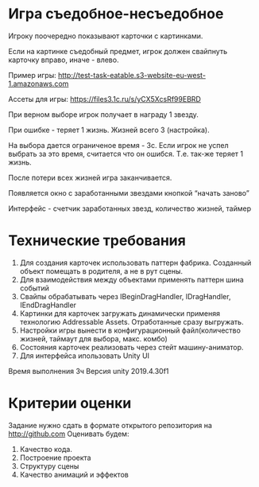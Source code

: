 # Игра съедобное-несъедобное
Игроку поочередно показывают карточки с картинками.

Если на картинке съедобный предмет, игрок должен свайпнуть карточку вправо, иначе - влево.

Пример игры: http://test-task-eatable.s3-website-eu-west-1.amazonaws.com

Ассеты для игры: https://files3.1c.ru/s/yCX5XcsRf99EBRD

При верном выборе игрок получает в награду 1 звезду.

При ошибке - теряет 1 жизнь. Жизней всего 3 (настройка).

На выбора дается ограниченое время - 3с. Если игрок не успел выбрать за это время, считается что он ошибся. Т.е. так-же теряет 1 жизнь.

После потери всех жизней игра заканчивается.

Появляется окно с заработанными звездами кнопкой “начать заново”

Интерфейс - счетчик заработанных звезд, количество жизней, таймер

# Технические требования
1. Для создания карточек использовать паттерн фабрика. Созданный объект помещать в родителя, а не в рут сцены.
2. Для взаимодействия между объектами применять паттерн шина событий
3. Свайпы обрабатывать через IBeginDragHandler, IDragHandler, IEndDragHandler
4. Картинки для карточек загружать динамически применяя технологию Addressable Assets. Отработанные сразу выгружать.
5. Настройки игры вынести в конфигурационный файл(количество жизней, таймаут для выбора, макс. комбо)
6. Состояния карточек реализовать через стейт машину-аниматор.
7. Для интерфейса ипользовать Unity UI

Время выполнения 3ч
Версия unity 2019.4.30f1
# Критерии оценки
Задание нужно сдать в формате открытого репозитория на http://github.com
Оценивать будем:
1. Качество кода. 
2. Построение проекта
3. Структуру сцены
4. Качество анимаций и эффектов

